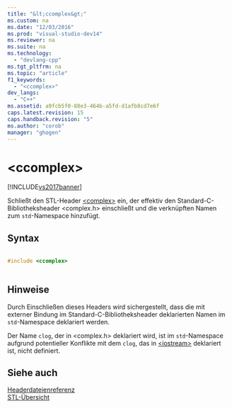 ```yaml
---
title: "&lt;ccomplex&gt;"
ms.custom: na
ms.date: "12/03/2016"
ms.prod: "visual-studio-dev14"
ms.reviewer: na
ms.suite: na
ms.technology: 
  - "devlang-cpp"
ms.tgt_pltfrm: na
ms.topic: "article"
f1_keywords: 
  - "<ccomplex>"
dev_langs: 
  - "C++"
ms.assetid: a9fcb5f0-88e3-464b-a5fd-d1afb8cd7e6f
caps.latest.revision: 15
caps.handback.revision: "5"
ms.author: "corob"
manager: "ghogen"
---
```

# &lt;ccomplex&gt;
[!INCLUDE[vs2017banner](../assembler/inline/includes/vs2017banner.md)]

Schließt den STL\-Header [\<complex\>](../standard-library/complex.md) ein, der effektiv den Standard\-C\-Bibliotheksheader \<complex.h\> einschließt und die verknüpften Namen zum `std`\-Namespace hinzufügt.  
  
## Syntax  
  
```cpp  
  
#include <ccomplex>  
  
```  
  
## Hinweise  
 Durch Einschließen dieses Headers wird sichergestellt, dass die mit externer Bindung im Standard\-C\-Bibliotheksheader deklarierten Namen im `std`\-Namespace deklariert werden.  
  
 Der Name `clog`, der in \<complex.h\> deklariert wird, ist im `std`\-Namespace aufgrund potentieller Konflikte mit dem `clog`, das in [\<iostream\>](../standard-library/iostream.md) deklariert ist, nicht definiert.  
  
## Siehe auch  
 [Headerdateienreferenz](../standard-library/cpp-standard-library-header-files.md)   
 [STL\-Übersicht](../standard-library/cpp-standard-library-overview.md)